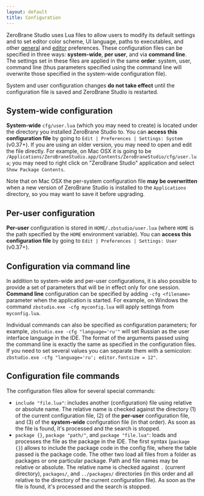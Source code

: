 ```yaml
---
layout: default
title: Configuration
---
```


ZeroBrane Studio uses Lua files to allow users to modify its default settings and to set editor color scheme, UI language, paths to executables, and other [general](doc-general-preferences) and [editor](doc-editor-preferences) preferences.
These configuration files can be specified in three ways: **system-wide**, **per user**, and via **command line**.
The settings set in these files are applied in the same **order**: system, user, command line (thus parameters specified using the command line will overwrite those specified in the system-wide configuration file).

System and user configuration changes **do not take effect** until the configuration file is saved and ZeroBrane Studio is restarted.

## System-wide configuration

**System-wide** `cfg/user.lua` (which you may need to create) is located under the directory you installed ZeroBrane Studio to.
You can **access this configuration file** by going to `Edit | Preferences | Settings: System` (v0.37+).
If you are using an older version, you may need to open and edit the file directly.
For example, on Mac OSX it is going to be `/Applications/ZeroBraneStudio.app/Contents/ZeroBraneStudio/cfg/user.lua`;
you may need to right click on "ZeroBrane Studio" application and select `Show Package Contents`.

Note that on Mac OSX the per-system configuration file **may be overwritten** when a new version of ZeroBrane Studio is installed to the `Applications` directory, so you may want to save it before upgrading.

## Per-user configuration

**Per-user** configuration is stored in `HOME/.zbstudio/user.lua` (where `HOME` is the path specified by the `HOME` environment variable).
You can **access this configuration file** by going to `Edit | Preferences | Settings: User` (v0.37+).

## Configuration via command line

In addition to system-wide and per-user configurations, it is also possible to provide a set of parameters that will be in effect only for one session.
**Command line** configuration can be specified by adding `-cfg <filename>` parameter when the application is started.
For example, on Windows the command `zbstudio.exe -cfg myconfig.lua` will apply settings from `myconfig.lua`.

Individual commands can also be specified as configuration parameters; for example, `zbstudio.exe -cfg "language='ru'"` will set Russian as the user interface language in the IDE.
The format of the arguments passed using the command line is exactly the same as specified in the configuration files. If you need to set several values you can separate them with a semicolon: `zbstudio.exe -cfg "language='ru'; editor.fontsize = 12"`.

## Configuration file commands

The configuration files allow for several special commands:

- `include "file.lua"`: includes another (configuration) file using relative or absolute name.
The relative name is checked against the directory (1) of the current configuration file, (2) of the **per-user** configuration file, and (3) of the **system-wide** configuration file (in that order).
As soon as the file is found, it's processed and the search is stopped.
- `package {}`, `package "path/"`, and `package "file.lua"`: loads and processes the file as the package in the IDE.
The first syntax (`package {}`) allows to include the package code in the config file, where the table passed is the package code.
The other two load all files from a folder as packages or one particular package.
Path and file names may be relative or absolute. The relative name is checked against `.` (current directory), `packages/`, and `../packages/` directories (in this order and all relative to the directory of the current configuration file).
As soon as the file is found, it's processed and the search is stopped.
